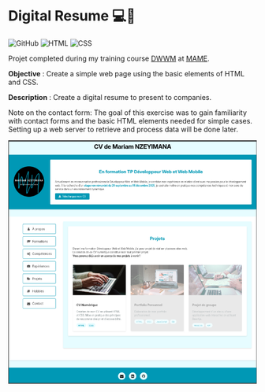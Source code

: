 # Digital Resume 💻📄

![GitHub](https://img.shields.io/badge/GitHub-121011?style=flat&logo=github&logoColor=white)
![HTML](https://img.shields.io/badge/HTML-E34F26?style=flat&logo=html5&logoColor=white)
![CSS](https://img.shields.io/badge/CSS-1572B6?style=flat&logo=css3&logoColor=white)

Projet completed during my training course [DWWM](https://gretaformation.ac-orleans-tours.fr/formation/titre-professionnel-developpeur-web-et-web-mobile) at [MAME](https://mame-tours.com/).

**Objective** : Create a simple web page using the basic elements of HTML and CSS.

**Description** : Create a digital resume to present to companies.

Note on the contact form: The goal of this exercise was to gain familiarity with contact forms and the basic HTML elements needed for simple cases.
Setting up a web server to retrieve and process data will be done later.

<img src= "medias/screenshot-cv.png" width="600"/>